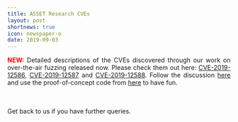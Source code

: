 ```yaml
---
title: ASSET Research CVEs
layout: post
shortnews: true
icon: newspaper-o
date: 2019-09-03
---
```

<p style="text-align:justify">
<font color="red"><b>NEW:</b></font>
Detailed descriptions of the CVEs discovered through our work on over-the-air fuzzing released now. Please 
check them out here: 
<a href="https://matheus-garbelini.github.io/home/post/esp32-esp8266-eap-crash/">CVE-2019-12586</a>,  
<a href="https://matheus-garbelini.github.io/home/post/zero-pmk-installation/">CVE-2019-12587</a> and   
<a href="https://matheus-garbelini.github.io/home/post/esp8266-beacon-frame-crash/">CVE-2019-12588</a>. 
Follow the discussion <a href="https://news.ycombinator.com/item?id=20867758">here</a> and use the proof-of-concept code from <a href="https://github.com/Matheus-Garbelini/esp32_esp8266_attacks">
here</a> to have fun.  
</p>

<br>
<br>
Get back to us if you have further queries. 


